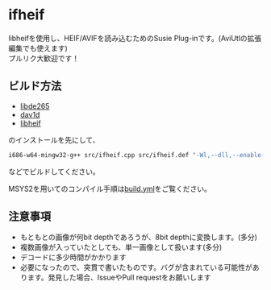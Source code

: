 # ifheif
libheifを使用し、HEIF/AVIFを読み込むためのSusie Plug-inです。(AviUtlの拡張編集でも使えます)  
プルリク大歓迎です！

## ビルド方法
+ [libde265](https://github.com/strukturag/libde265)
+ [dav1d](https://code.videolan.org/videolan/dav1d)
+ [libheif](https://github.com/strukturag/libheif)

のインストールを先にして、

```sh
i686-w64-mingw32-g++ src/ifheif.cpp src/ifheif.def "-Wl,--dll,--enable-stdcall-fixup" -o ifheif.spi `PKG_CONFIG_PATH=${HOME}/dec/lib/pkgconfig i686-w64-mingw32-pkg-config --libs --static --cflags libheif libde265 dav1d` -static -shared
```

などでビルドしてください。

MSYS2を用いてのコンパイル手順は[build.yml](https://github.com/Mr-Ojii/ifheif/blob/master/.github/workflows/build.yml)をご覧ください。

## 注意事項
+ もともとの画像が何bit depthであろうが、8bit depthに変換します。(多分)
+ 複数画像が入っていたとしても、単一画像として扱います(多分)
+ デコードに多少時間がかかります
+ 必要になったので、突貫で書いたものです。バグが含まれている可能性があります。発見した場合、IssueやPull requestをお願いします
